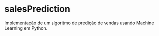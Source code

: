 # salesPrediction
Implementação de um algoritmo de predição de vendas usando Machine Learning em Python.
